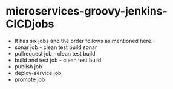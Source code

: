 # microservices-groovy-jenkins-CICDjobs
* It has six jobs and the order follows as mentioned here.
* sonar job - clean test build sonar
* pullrequest job - clean test build
* build and test job - clean test build
* publish job
* deploy-service job
* promote job
